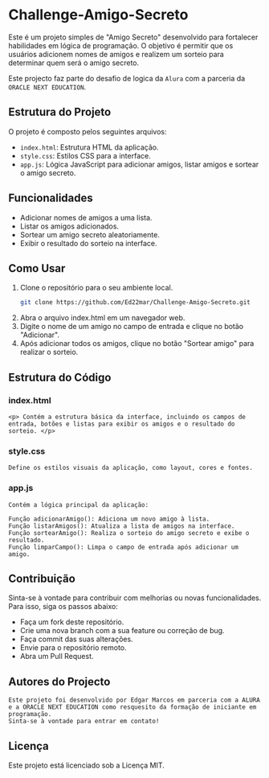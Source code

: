 # Challenge-Amigo-Secreto

Este é um projeto simples de "Amigo Secreto" desenvolvido para fortalecer habilidades em lógica de programação. O objetivo é permitir que os usuários adicionem nomes de amigos e realizem um sorteio para determinar quem será o amigo secreto.

Este projecto faz parte do desafio de logica da ` Alura ` com a parceria da ` ORACLE NEXT EDUCATION `.

## Estrutura do Projeto

O projeto é composto pelos seguintes arquivos:

- `index.html`: Estrutura HTML da aplicação.
- `style.css`: Estilos CSS para a interface.
- `app.js`: Lógica JavaScript para adicionar amigos, listar amigos e sortear o amigo secreto.

## Funcionalidades

- Adicionar nomes de amigos a uma lista.
- Listar os amigos adicionados.
- Sortear um amigo secreto aleatoriamente.
- Exibir o resultado do sorteio na interface.

## Como Usar

1. Clone o repositório para o seu ambiente local.
   ```bash
   git clone https://github.com/Ed22mar/Challenge-Amigo-Secreto.git

2. Abra o arquivo index.html em um navegador web.
3. Digite o nome de um amigo no campo de entrada e clique no botão "Adicionar".
4. Após adicionar todos os amigos, clique no botão "Sortear amigo" para realizar o sorteio.

## Estrutura do Código

### index.html
    <p> Contém a estrutura básica da interface, incluindo os campos de entrada, botões e listas para exibir os amigos e o resultado do sorteio. </p>

### style.css
    Define os estilos visuais da aplicação, como layout, cores e fontes.

### app.js
    Contém a lógica principal da aplicação:

    Função adicionarAmigo(): Adiciona um novo amigo à lista.
    Função listarAmigos(): Atualiza a lista de amigos na interface.
    Função sortearAmigo(): Realiza o sorteio do amigo secreto e exibe o resultado.
    Função limparCampo(): Limpa o campo de entrada após adicionar um amigo.

## Contribuição
Sinta-se à vontade para contribuir com melhorias ou novas funcionalidades. Para isso, siga os passos abaixo:

- Faça um fork deste repositório.
- Crie uma nova branch com a sua feature ou correção de bug.
- Faça commit das suas alterações.
- Envie para o repositório remoto.
- Abra um Pull Request.

## Autores do Projecto
    Este projeto foi desenvolvido por Edgar Marcos em parceria com a ALURA e a ORACLE NEXT EDUCATION como resquesito da formação de iniciante em programação. 
    Sinta-se à vontade para entrar em contato!

## Licença
Este projeto está licenciado sob a Licença MIT.